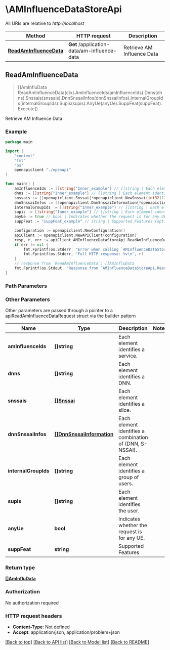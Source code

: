 # \AMInfluenceDataStoreApi

All URIs are relative to *http://localhost*

Method | HTTP request | Description
------------- | ------------- | -------------
[**ReadAmInfluenceData**](AMInfluenceDataStoreApi.md#ReadAmInfluenceData) | **Get** /application-data/am-influence-data | Retrieve AM Influence Data



## ReadAmInfluenceData

> []AmInfluData ReadAmInfluenceData(ctx).AmInfluenceIds(amInfluenceIds).Dnns(dnns).Snssais(snssais).DnnSnssaiInfos(dnnSnssaiInfos).InternalGroupIds(internalGroupIds).Supis(supis).AnyUe(anyUe).SuppFeat(suppFeat).Execute()

Retrieve AM Influence Data

### Example

```go
package main

import (
    "context"
    "fmt"
    "os"
    openapiclient "./openapi"
)

func main() {
    amInfluenceIds := []string{"Inner_example"} // []string | Each element identifies a service. (optional)
    dnns := []string{"Inner_example"} // []string | Each element identifies a DNN. (optional)
    snssais := []openapiclient.Snssai{*openapiclient.NewSnssai(int32(123))} // []Snssai | Each element identifies a slice. (optional)
    dnnSnssaiInfos := []openapiclient.DnnSnssaiInformation{*openapiclient.NewDnnSnssaiInformation()} // []DnnSnssaiInformation | Each element identifies a combination of (DNN, S-NSSAI). (optional)
    internalGroupIds := []string{"Inner_example"} // []string | Each element identifies a group of users. (optional)
    supis := []string{"Inner_example"} // []string | Each element identifies the user. (optional)
    anyUe := true // bool | Indicates whether the request is for any UE. (optional)
    suppFeat := "suppFeat_example" // string | Supported Features (optional)

    configuration := openapiclient.NewConfiguration()
    apiClient := openapiclient.NewAPIClient(configuration)
    resp, r, err := apiClient.AMInfluenceDataStoreApi.ReadAmInfluenceData(context.Background()).AmInfluenceIds(amInfluenceIds).Dnns(dnns).Snssais(snssais).DnnSnssaiInfos(dnnSnssaiInfos).InternalGroupIds(internalGroupIds).Supis(supis).AnyUe(anyUe).SuppFeat(suppFeat).Execute()
    if err != nil {
        fmt.Fprintf(os.Stderr, "Error when calling `AMInfluenceDataStoreApi.ReadAmInfluenceData``: %v\n", err)
        fmt.Fprintf(os.Stderr, "Full HTTP response: %v\n", r)
    }
    // response from `ReadAmInfluenceData`: []AmInfluData
    fmt.Fprintf(os.Stdout, "Response from `AMInfluenceDataStoreApi.ReadAmInfluenceData`: %v\n", resp)
}
```

### Path Parameters



### Other Parameters

Other parameters are passed through a pointer to a apiReadAmInfluenceDataRequest struct via the builder pattern


Name | Type | Description  | Notes
------------- | ------------- | ------------- | -------------
 **amInfluenceIds** | **[]string** | Each element identifies a service. | 
 **dnns** | **[]string** | Each element identifies a DNN. | 
 **snssais** | [**[]Snssai**](Snssai.md) | Each element identifies a slice. | 
 **dnnSnssaiInfos** | [**[]DnnSnssaiInformation**](DnnSnssaiInformation.md) | Each element identifies a combination of (DNN, S-NSSAI). | 
 **internalGroupIds** | **[]string** | Each element identifies a group of users. | 
 **supis** | **[]string** | Each element identifies the user. | 
 **anyUe** | **bool** | Indicates whether the request is for any UE. | 
 **suppFeat** | **string** | Supported Features | 

### Return type

[**[]AmInfluData**](AmInfluData.md)

### Authorization

No authorization required

### HTTP request headers

- **Content-Type**: Not defined
- **Accept**: application/json, application/problem+json

[[Back to top]](#) [[Back to API list]](../README.md#documentation-for-api-endpoints)
[[Back to Model list]](../README.md#documentation-for-models)
[[Back to README]](../README.md)

